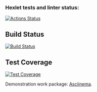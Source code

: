 ### Hexlet tests and linter status:
[![Actions Status](https://github.com/Labauri/frontend-project-46/actions/workflows/hexlet-check.yml/badge.svg)](https://github.com/Labauri/frontend-project-46/actions)

## Build Status
[![Build Status](https://github.com/Labauri/frontend-project-46/actions/workflows/main.yml/badge.svg)](https://github.com/Labauri/frontend-project-46/actions)

## Test Coverage
[![Test Coverage](https://api.codeclimate.com/v1/badges/050a0063b5b0655792d0/test_coverage)](https://codeclimate.com/github/Labauri/frontend-project-46/test_coverage)


Demonstration work package: [Asciinema](https://asciinema.org/a/rlEaW62fH1pnmfY7tDP9uPuCJ).
